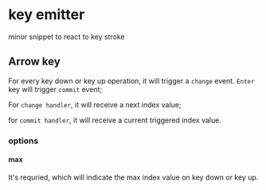 # key emitter

minor snippet to react to key stroke

## Arrow key

For every key down or key up operation, it will trigger a `change` event. `Enter` key will trigger `commit` event;

For `change handler`, it will receive a next index value;

for `commit handler`, it will receive a current triggered index value.

### options

#### max

It's requried, which will indicate the max index value on key down or key up.